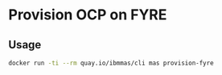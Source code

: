 # Provision OCP on FYRE

## Usage

```bash
docker run -ti --rm quay.io/ibmmas/cli mas provision-fyre
```
